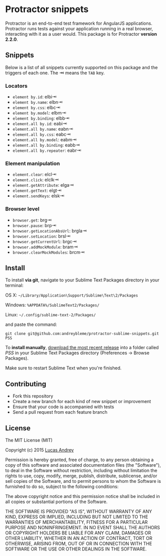 # Protractor snippets
Protractor is an end-to-end test framework for AngularJS applications. Protractor runs tests against your application running
in a real browser, interacting with it as a user would.
This package is for Protractor **version 2.2.0**.

## Snippets

Below is a list of all snippets currently supported on this package and the
triggers of each one. The **⇥** means the `TAB` key.

### Locators
- `element by.id`: elbi⇥
- `element by.name`: elbn⇥
- `element by.css`: elbc⇥
- `element by.model`: elbm⇥
- `element by.binding`: elbb⇥
- `element.all by.id`: eabi⇥
- `element.all by.name`: eabn⇥
- `element.all by.css`: eabc⇥
- `element.all by.model`: eabm⇥
- `element.all by.binding`: eabb⇥
- `element.all by.repeater`: eabr⇥

### Element manipulation
- `element.clear`: elcl⇥
- `element.click`: elclk⇥
- `element.getAttribute`: elga⇥
- `element.getText`: elgt⇥
- `element.sendKeys`: elsk⇥

### Browser level 
- `browser.get`: brg⇥
- `browser.pause`: brp⇥ 
- `browser.getLocationAbsUrl`: brgla⇥
- `browser.setLocation`: brsl⇥
- `browser.getCurrentUrl`: brgc⇥
- `browser.addMockModule`: bram⇥ 
- `browser.clearMockModules`: brcm⇥ 


## Install
To install **via git**, navigate to your Sublime Text Packages directory in your terminal:

OS X: `~/Library/Application\Support/Sublime\Text\2/Packages`

Windows: `%APPDATA%/SublimeText2/Packages/`

Linux: `~/.config/sublime-text-2/Packages/`

and paste the command:

`git clone git@github.com:andreybleme/protractor-sublime-snippets.git PSS`

To **install manually**, [download the most recent release](https://github.com/andreybleme/protractor-sublime-snippets/releases)  into a folder called *PSS* in your Sublime Text Packages directory (Preferences -> Browse Packages).

Make sure to restart Sublime Text when you're finished.

## Contributing

* Fork this repository
* Create a new branch for each kind of new snippet or improvement
* Ensure that your code is accompanied with tests
* Send a pull request from each feature branch


## License
The MIT License (MIT)

Copyright (c) 2015 [Lucas Andrey](http://andreybleme.com)

Permission is hereby granted, free of charge, to any person obtaining a copy
of this software and associated documentation files (the "Software"), to deal
in the Software without restriction, including without limitation the rights
to use, copy, modify, merge, publish, distribute, sublicense, and/or sell
copies of the Software, and to permit persons to whom the Software is
furnished to do so, subject to the following conditions:

The above copyright notice and this permission notice shall be included in all
copies or substantial portions of the Software.

THE SOFTWARE IS PROVIDED "AS IS", WITHOUT WARRANTY OF ANY KIND, EXPRESS OR
IMPLIED, INCLUDING BUT NOT LIMITED TO THE WARRANTIES OF MERCHANTABILITY,
FITNESS FOR A PARTICULAR PURPOSE AND NONINFRINGEMENT. IN NO EVENT SHALL THE
AUTHORS OR COPYRIGHT HOLDERS BE LIABLE FOR ANY CLAIM, DAMAGES OR OTHER
LIABILITY, WHETHER IN AN ACTION OF CONTRACT, TORT OR OTHERWISE, ARISING FROM,
OUT OF OR IN CONNECTION WITH THE SOFTWARE OR THE USE OR OTHER DEALINGS IN THE
SOFTWARE.
